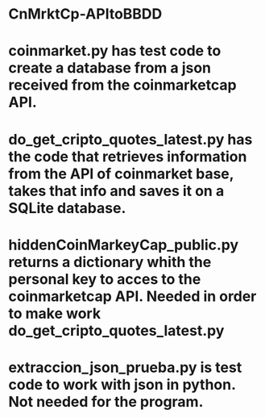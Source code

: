 # CnMrktCp-APItoBBDD
# coinmarket.py has test code to create a database from a json received from the coinmarketcap API.
# do_get_cripto_quotes_latest.py has the code that retrieves information from the API of coinmarket base, takes that info and saves it on a SQLite database.
# hiddenCoinMarkeyCap_public.py returns a dictionary whith the personal key to acces to the coinmarketcap API. Needed in order to make work do_get_cripto_quotes_latest.py
# extraccion_json_prueba.py is test code to work with json in python. Not needed for the program.
